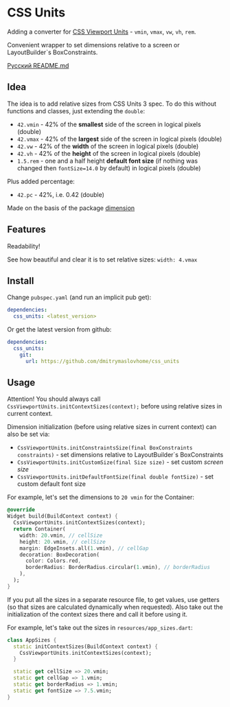 # CSS Units

Adding a converter for [CSS Viewport Units](https://alligator.io/css/viewport-units/) - `vmin`, `vmax`, `vw`, `vh`, `rem`.

Convenient wrapper to set dimensions relative to a screen
or LayoutBuilder`s BoxConstraints.

[Русский README.md](README.ru.md)

## Idea

The idea is to add relative sizes from CSS Units 3 spec.
To do this without functions and classes, just extending the `double`:

- `42.vmin` - 42% of the **smallest** side of the screen in logical pixels (double)
- `42.vmax` - 42% of the **largest** side of the screen in logical pixels (double)
- `42.vw` - 42% of the **width** of the screen in logical pixels (double)
- `42.vh` - 42% of the **height** of the screen in logical pixels (double)
- `1.5.rem` - one and a half height **default font size** (if nothing was changed then `fontSize=14.0` by default) in logical pixels (double)

Plus added percentage:

- `42.pc` - 42%, i.e. 0.42  (double)

Made on the basis of the package [dimension](https://pub.dev/packages/dimension)

## Features

Readability!

See how beautiful and clear it is to set relative sizes: `width: 4.vmax`

## Install

Change `pubspec.yaml` (and run an implicit pub get):

```yaml
dependencies:
  css_units: <latest_version>
```

Or get the latest version from github:

```yaml
dependencies:
  css_units:
    git:
      url: https://github.com/dmitrymaslovhome/css_units
```

## Usage

Attention! You should always call `CssViewportUnits.initContextSizes(context);`
before using relative sizes in current context.

Dimension initialization (before using relative sizes in current context) can also be set via:

- `CssViewportUnits.initConstraintsSize(final BoxConstraints constraints)` - set dimensions relative to LayoutBuilder`s BoxConstraints
- `CssViewportUnits.initCustomSize(final Size size)` - set custom *screen size*
- `CssViewportUnits.initDefaultFontSize(final double fontSize)` - set custom default font size

For example, let's set the dimensions to `20 vmin` for the Container:

```dart
@override
Widget build(BuildContext context) {
  CssViewportUnits.initContextSizes(context);
  return Container(
    width: 20.vmin, // cellSize
    height: 20.vmin, // cellSize
    margin: EdgeInsets.all(1.vmin), // cellGap
    decoration: BoxDecoration(
      color: Colors.red,
      borderRadius: BorderRadius.circular(1.vmin), // borderRadius
    ),
  );
}
```

If you put all the sizes in a separate resource file, to get values,
use getters (so that sizes are calculated dynamically when requested).
Also take out the initialization of the context sizes there and call it before using it.

For example, let's take out the sizes in `resources/app_sizes.dart`:

```dart
class AppSizes {
  static initContextSizes(BuildContext context) {
    CssViewportUnits.initContextSizes(context);
  }

  static get cellSize => 20.vmin;
  static get cellGap => 1.vmin;
  static get borderRadius => 1.vmin;
  static get fontSize => 7.5.vmin;
}
```
